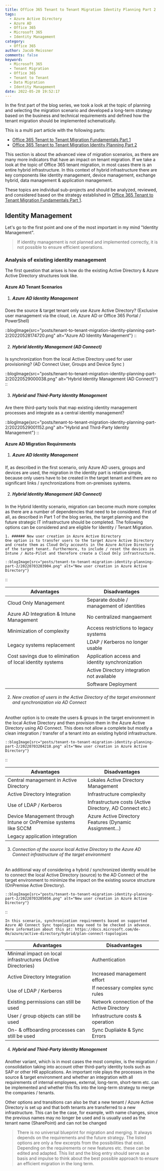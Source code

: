 ```yaml
---
title: Office 365 Tenant to Tenant Migration Identity Planning Part 2
tags:
  - Azure Active Directory
  - Azure AD
  - Office 365
  - Microsoft 365
  - Identity Management
category:
  - Office 365
author: Jacob Meissner
comments: false
keyword:
  - Microsoft 365
  - Tenant Migration
  - Office 365
  - Tenant to Tenant
  - Data Migration
  - Identity Management
date: 2022-05-20 19:52:17
---
```


In the first part of the blog series, we took a look at the topic of planning and selecting the migration scenario and developed a long-term strategy based on the business and technical requirements and defined how the tenant migration should be implemented schematically.

<!-- more -->

This is a multi part article with the following parts:

* [Office 365 Tenant to Tenant Migration Fundamentals Part 1](https://itinsights.org/Office-365-Tenant-to-Tenant-Migration-Part1/)
* [Office 365 Tenant to Tenant Migration Identity Planning Part 2](https://itinsights.org/tenant-to-tenant-migration-identity-planning-part-2/)

This section is about the advanced view of migration scenarios, as there are many more indicators that have an impact on tenant migration. If we take a look at the topic of Office 365 tenant migration, in most cases there is an entire hybrid infrastructure. In this context of hybrid infrastructure there are key components like identity management, device management, exchange hybrid, data management & application management.

These topics are individual sub-projects and should be analyzed, reviewed, and considered based on the strategy established in  [Office 365 Tenant to Tenant Migration Fundamentals Part 1](https://itinsights.org/Office-365-Tenant-to-Tenant-Migration-Part1/).

## Identity Management

Let's go to the first point and one of the most important in my mind "Identity Management".

> If identity management is not planned and implemented correctly, it is not possible to ensure efficient operations.

### Analysis of existing identity management

The first question that arises is how do the existing Active Directory & Azure Active Directory structures look like.

#### Azure AD Tenant Scenarios

1. ##### Azure AD Identity Management
Does the source & target tenant only use Azure Active Directory? (Exclusive user management via the cloud, i.e. Azure AD or Office 365 Portal / PowerShell)

::blogImage{src="posts/tenant-to-tenant-migration-identity-planning-part-2/20220528174720.png" alt="Azure AD Identity Management"}
::

2. #####  Hybrid Identity Management (AD Connect)
Is synchronization from the local Active Directory used for user provisioning? (AD Connect User, Groups and Device Sync )

::blogImage{src="posts/tenant-to-tenant-migration-identity-planning-part-2/20220529000038.png" alt="Hybrid Identity Management (AD Connect)"}
::

3. ##### Hybrid and Third-Party Identity Management
Are there third-party tools that map existing identity management processes and integrate as a central identity management?

::blogImage{src="posts/tenant-to-tenant-migration-identity-planning-part-2/20220529001152.png" alt="Hybrid and Third-Party Identity Management"}
::

#### Azure AD Migration Requirements

1. ##### Azure AD Identity Management
If, as described in the first scenario, only Azure AD users, groups and devices are used, the migration in the identity part is relative simple, because only users have to be created in the target tenant and there are no significant links / synchronizations from on-premises systems.

2. ##### Hybrid Identity Management (AD Connect)
In the Hybrid Identity scenario, migration can become much more complex as there are a number of dependencies that need to be considered.
First of all, as described in Part 1 of the blog series, the target planning and the future strategic IT infrastructure should be completed.
 The following options can be considered and are eligible for Identity / Tenant Migration.

	1. ###### New user creation in Azure Active Directory
    One option is to transfer users to the target Azure Active Directory and create them as Cloud Only accounts in the Azure Active Directory of the target tenant. Furthermore, to include / reset the devices in Intune / Auto-Pilot and therefore create a Cloud Only infrastructure.

    ::blogImage{src="posts/tenant-to-tenant-migration-identity-planning-part-2/20220703203904.png" alt="New user creation in Azure Active Directory"}
::

| Advantages                                                   | Disadvantages                                            |
| ---------------------------------------------------------- | ---------------------------------------------------- |
|  Cloud Only Management                                    |  Separate double / management of identities     |
|  Azure AD Integration & Intune Management                 |  No centralized mangaement                    |
|  Minimization of complexity                            |  Access restrictions to legacy systems         |
|  Legacy systems replacement                                  |  LDAP / Kerberos no longer usable                 |
|  Cost savings due to elimination of local identity systems |  Application access and identity synchronization |
|                                                            |  Active Directory integration not available       |
|                                                            |  Software Deployment                                |

2. ###### New creation of users in the Active Directory of the target environment and synchronization via AD Connect
Another option is to create the users & groups in the target environment in the local Active Directory and then provision them in the Azure Active Directory using AD Connect. This does not allow a complete but mostly a clean integration / transfer of a tenant into an existing hybrid infrastructure.

    ::blogImage{src="posts/tenant-to-tenant-migration-identity-planning-part-2/20220703204218.png" alt="New user creation in Azure Active Directory"}
::

| Advantages                                                          | Disadvantages                                                 |
| ----------------------------------------------------------------- | --------------------------------------------------------- |
|  Central management in Active Directory                       |  Lokales Active Directory Management                     |
|  Active Directory Integration                                    |  Infrastructure complexity                                |
|  Use of LDAP / Kerberos                                   |  Infrastructure costs (Active Directory, AD Connect etc.) |
|  Device Management through Intune or OnPremise systems like SCCM |  Azure Active Directory Features (Dynamic Assignment...)    |
|  Legacy application integration                                                                 |                                                           |

3.  ###### Connection of the source local Active Directory to the Azure AD Connect infrastructure of the target environment
An additional way of considering a hybrid / synchronized identity would be to connect the local Active Directory (source) to the AD Connect of the target environment to minimize the impact on the existing source structure (OnPremise Active Directory).

    ::blogImage{src="posts/tenant-to-tenant-migration-identity-planning-part-2/20220703205056.png" alt="New user creation in Azure Active Directory"}
::

    In this scenario, synchronization requirements based on supported Azure AD Connect Sync topologies may need to be checked in advance. More information about this at: https://docs.microsoft.com/de-de/azure/active-directory/hybrid/plan-connect-topologies

| Advantages                                                                | Disadvantages                                |
| ----------------------------------------------------------------------- | ---------------------------------------- |
|  Minimal impact on local infrastructures (Active Directories) |  Authentication                      |
|  Active Directory Integration                                          |  Increased management effort            |
|  Use of LDAP / Kerberos                                           |  If necessary complex sync rules              |
|  Existing permissions can still be used               |  Network connection of the Active Directory |
|  User / group objects can still be used                |  Infrastructure costs & operation         |
|  On- & offboarding processes can still be used          |  Sync Dupliakte & Sync Errors                                         |

4. ##### Hybrid and Third-Party Identity Management
Another variant, which is in most cases the most complex, is the migration / consolidation taking into account other third-party identity tools such as SAP or other HR applications. An important role plays the processes in the source & target environment and whether an integration with all requirements of internal employees, external, long-term, short-term etc. can be implemented and whether this fits into the long-term strategy to merge the companies / tenants.

Other options and transitions can also be that a new tenant / Azure Active Directory is set up and that both tenants are transferred to a new infrastructure. This can be the case, for example, with name changes, since the previous names may no longer be used and is usually used as the tenant name (SharePoint) and can not be changed

> There is no universal blueprint for migration and merging. It always depends on the requirements and the future strategy. The listed options are only a few excerpts from the possibilities that exist. Depending on the requirements or new features etc. these can be edited and adapted. This list and the blog entry should serve as a basis and impulse to think about the best possible approach to ensure an efficient migration in the long term.
